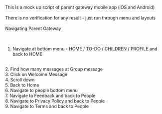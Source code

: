 This is a mock up script of parent gateway mobile app (iOS and Android)
<br>
<br>
There is no verification for any result - just run through menu and layouts
<br><br>
Navigating Parent Gateway
<br><br><br>

1. Navigate at bottom menu - HOME / TO-DO /  CHILDREN / PROFILE and back to HOME
<br>
2. Find how many messages at Group message
<br>
3. Click on Welcome Message 
<br>
4. Scroll down
<br>
5. Back to Home
<br> 
6. Navigate to people bottom menu
<br>
7. Navigate to Feedback and back to People
<br>
8. Navigate to Privacy Policy and back to People
<br>
9. Navigate to Terms and back to People
	  
